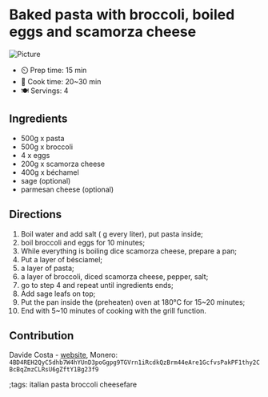 # Baked pasta with broccoli, boiled eggs and scamorza cheese

![Picture](baked-pasta-final.webp)

- ⏲️ Prep time: 15 min
- 🍳 Cook time: 20~30 min
- 🍽️ Servings: 4

## Ingredients 

- 500g x pasta
- 500g x broccoli
- 4 x eggs 
- 200g x scamorza cheese
- 400g x béchamel 
- sage (optional)
- parmesan cheese (optional)

## Directions 

1. Boil water and add salt ( g every liter), put pasta inside;
2. boil broccoli and eggs for 10 minutes;
3. While everything is boiling dice scamorza cheese, prepare a pan;
4. Put a layer of bésciamel;
5. a layer of pasta;
6. a layer of broccoli, diced scamorza cheese, pepper, salt;
7. go to step 4 and repeat until ingredients ends;
8. Add sage leafs on top;
9. Put the pan inside the (preheaten) oven at 180°C for 15~20 minutes;
10. End with 5~10 minutes of cooking with the grill function.

## Contribution

Davide Costa - [website](davcloud.xyz), 
Monero: `4BD4REH2QyC5dhb7W4hYUnD3poGgpg9TGVrn1iRcdkQzBrm44eAre1GcfvsPakPF1thy2CBcBqZmzCLRsU6gZftY1Bg23f9`

;tags: italian pasta broccoli cheesefare
